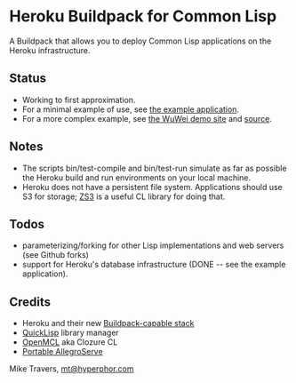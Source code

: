 Heroku Buildpack for Common Lisp
================================

A Buildpack that allows you to deploy Common Lisp applications on the Heroku infrastructure.

## Status
* Working to first approximation.
* For a minimal example of use, see [the example application](https://github.com/mtravers/heroku-cl-example).
* For a more complex example, see [the WuWei demo site](http://wuwei.name/) and [source](https://github.com/mtravers/wuwei).

## Notes
* The scripts bin/test-compile and bin/test-run simulate as far as possible the Heroku build and run environments on your local machine.
* Heroku does not have a persistent file system.  Applications should use S3 for storage; [ZS3](http://www.xach.com/lisp/zs3) is a useful CL library for doing that.


## Todos
* parameterizing/forking for other Lisp implementations and web servers (see Github forks)
* support for Heroku's database infrastructure (DONE -- see the example application).


## Credits
* Heroku and their new [Buildpack-capable stack](http://devcenter.heroku.com/articles/buildpacks)
* [QuickLisp](http://www.quicklisp.org/) library manager 
* [OpenMCL](http://trac.clozure.com/ccl) aka Clozure CL 
* [Portable AllegroServe](http://portableaserve.sourceforge.net/)

Mike Travers, mt@hyperphor.com



